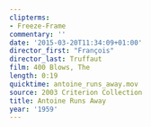 ```yaml
---
clipterms:
- Freeze-Frame
commentary: ''
date: '2015-03-20T11:34:09+01:00'
director_first: "François"
director_last: Truffaut
film: 400 Blows, The
length: 0:19
quicktime: antoine_runs_away.mov
source: 2003 Criterion Collection
title: Antoine Runs Away
year: '1959'
---
```

